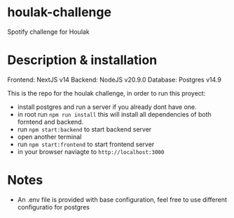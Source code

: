 # houlak-challenge
Spotify challenge for Houlak

# Description & installation

Frontend: NextJS v14
Backend: NodeJS v20.9.0
Database: Postgres v14.9

This is the repo for the houlak challenge, in order to run this proyect:
  - install postgres and run a server if you already dont have one.
  - in root run `npm run install` this will install all dependencies of both forntend and backend.
  - run `npm start:backend` to start backend server
  - open another terminal
  - run `npm start:frontend` to start frontend server
  - in your browser naviagte to `http://localhost:3000`

# Notes
- An .env file is provided with base configuration, feel free to use different configuratio for postgres
